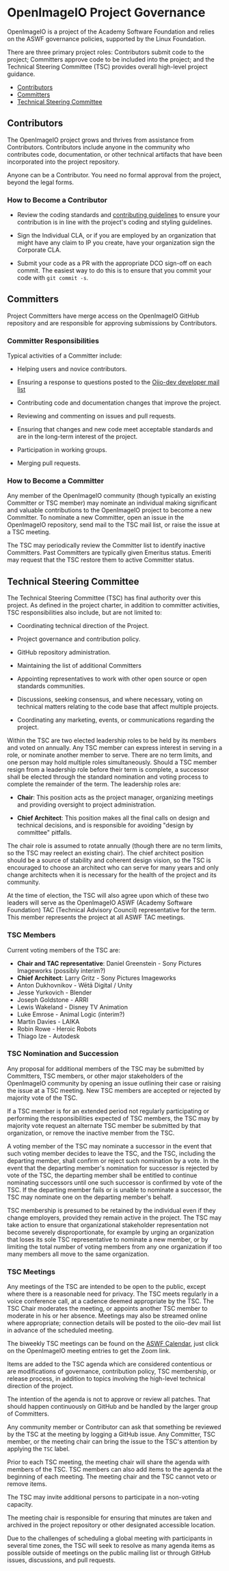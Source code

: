 <!-- SPDX-License-Identifier: CC-BY-4.0 -->
<!-- Copyright Contributors to the OpenImageIO Project. -->

# OpenImageIO Project Governance

OpenImageIO is a project of the Academy Software Foundation and relies on the
ASWF governance policies, supported by the Linux Foundation.

There are three primary project roles: Contributors submit code to the
project; Committers approve code to be included into the project; and the
Technical Steering Committee (TSC) provides overall high-level project
guidance.

* [Contributors](#Contributors)
* [Committers](#Committers)
* [Technical Steering Committee](#Technical-Steering-Committee)

## Contributors

The OpenImageIO project grows and thrives from assistance from Contributors.
Contributors include anyone in the community who contributes code,
documentation, or other technical artifacts that have been incorporated into
the project repository.

Anyone can be a Contributor. You need no formal approval from the project,
beyond the legal forms.

### How to Become a Contributor

* Review the coding standards and [contributing
  guidelines](../CONTRIBUTING.md) to ensure your contribution is in line with
  the project's coding and styling guidelines.

* Sign the Individual CLA, or if you are employed by an organization that
  might have any claim to IP you create, have your organization sign the
  Corporate CLA.

* Submit your code as a PR with the appropriate DCO sign-off on each commit.
  The easiest way to do this is to ensure that you commit your code with `git
  commit -s`.

## Committers

Project Committers have merge access on the OpenImageIO GitHub repository
and are responsible for approving submissions by Contributors.

### Committer Responsibilities

Typical activities of a Committer include:

* Helping users and novice contributors.

* Ensuring a response to questions posted to the
  [Oiio-dev developer mail list](https://lists.aswf.io/g/oiio-dev)

* Contributing code and documentation changes that improve the project.

* Reviewing and commenting on issues and pull requests.

* Ensuring that changes and new code meet acceptable standards and are in
  the long-term interest of the project.

* Participation in working groups.

* Merging pull requests.

### How to Become a Committer

Any member of the OpenImageIO community (though typically an existing
Committer or TSC member) may nominate an individual making significant and
valuable contributions to the OpenImageIO project to become a new Committer.
To nominate a new Committer, open an issue in the OpenImageIO repository, send
mail to the TSC mail list, or raise the issue at a TSC meeting.

The TSC may periodically review the Committer list to identify inactive
Committers. Past Committers are typically given Emeritus status. Emeriti may
request that the TSC restore them to active Committer status.

## Technical Steering Committee

The Technical Steering Committee (TSC) has final authority over this project.
As defined in the project charter, in addition to committer activities, TSC
responsibilities also include, but are not limited to:

* Coordinating technical direction of the Project.

* Project governance and contribution policy.

* GitHub repository administration.

* Maintaining the list of additional Committers

* Appointing representatives to work with other open source or open
  standards communities.

* Discussions, seeking consensus, and where necessary, voting on technical
  matters relating to the code base that affect multiple projects.

* Coordinating any marketing, events, or communications regarding the
  project.

Within the TSC are two elected leadership roles to be held by its members
and voted on annually. Any TSC member can express interest in serving in a
role, or nominate another member to serve. There are no term limits, and one
person may hold multiple roles simultaneously. Should a TSC member resign
from a leadership role before their term is complete, a successor shall be
elected through the standard nomination and voting process to complete the
remainder of the term. The leadership roles are:

* **Chair**: This position acts as the project manager, organizing meetings
  and providing oversight to project administration.

* **Chief Architect**: This position makes all the final calls on design and
  technical decisions, and is responsible for avoiding "design by committee"
  pitfalls.

The chair role is assumed to rotate annually (though there are no term
limits, so the TSC may reelect an existing chair). The chief architect
position should be a source of stability and coherent design vision, so the
TSC is encouraged to choose an architect who can serve for many years and
only change architects when it is necessary for the health of the project
and its community.

At the time of election, the TSC will also agree upon which of these two
leaders will serve as the OpenImageIO ASWF (Academy Software Foundation) TAC
(Technical Advisory Council) representative for the term. This member
represents the project at all ASWF TAC meetings.

### TSC Members

Current voting members of the TSC are:

* **Chair and TAC representative**: Daniel Greenstein - Sony Pictures Imageworks (possibly interim?)
* **Chief Architect**: Larry Gritz - Sony Pictures Imageworks
* Anton Dukhovnikov - Wētā Digital / Unity
* Jesse Yurkovich - Blender
* Joseph Goldstone - ARRI
* Lewis Wakeland - Disney TV Animation
* Luke Emrose - Animal Logic (interim?)
* Martin Davies - LAIKA
* Robin Rowe - Heroic Robots
* Thiago Ize - Autodesk


### TSC Nomination and Succession

Any proposal for additional members of the TSC may be submitted by Committers,
TSC members, or other major stakeholders of the OpenImageIO community by
opening an issue outlining their case or raising the issue at a TSC meeting.
New TSC members are accepted or rejected by majority vote of the TSC.

If a TSC member is for an extended period not regularly participating or
performing the responsibilities expected of TSC members, the TSC may by
majority vote request an alternate TSC member be submitted by that
organization, or remove the inactive member from the TSC.

A voting member of the TSC may nominate a successor in the event that such
voting member decides to leave the TSC, and the TSC, including the departing
member, shall confirm or reject such nomination by a vote. In the event that
the departing member's nomination for successor is rejected by vote of the
TSC, the departing member shall be entitled to continue nominating successors
until one such successor is confirmed by vote of the TSC. If the departing
member fails or is unable to nominate a successor, the TSC may nominate one on
the departing member's behalf.

TSC membership is presumed to be retained by the individual even if they
change employers, provided they remain active in the project. The TSC may take
action to ensure that organizational stakeholder representation not become
severely disproportionate, for example by urging an organization that loses
its sole TSC representative to nominate a new member, or by limiting the total
number of voting members from any one organization if too many members all
move to the same organization.

### TSC Meetings

Any meetings of the TSC are intended to be open to the public, except where
there is a reasonable need for privacy. The TSC meets regularly in a voice
conference call, at a cadence deemed appropriate by the TSC. The TSC Chair
moderates the meeting, or appoints another TSC member to moderate in his or
her absence. Meetings may also be streamed online where appropriate;
connection details will be posted to the oiio-dev mail list in advance of the
scheduled meeting.

The biweekly TSC meetings can be found on the [ASWF Calendar](https://www.aswf.io/meeting-calendar),
just click on the OpenImageIO meeting entries to get the Zoom link.

Items are added to the TSC agenda which are considered contentious or are
modifications of governance, contribution policy, TSC membership, or release
process, in addition to topics involving the high-level technical direction
of the project.

The intention of the agenda is not to approve or review all patches. That
should happen continuously on GitHub and be handled by the larger group of
Committers.

Any community member or Contributor can ask that something be reviewed by
the TSC at the meeting by logging a GitHub issue. Any Committer, TSC member,
or the meeting chair can bring the issue to the TSC's attention by applying
the `TSC` label.

Prior to each TSC meeting, the meeting chair will share the agenda with
members of the TSC. TSC members can also add items to the agenda at the
beginning of each meeting. The meeting chair and the TSC cannot veto or
remove items.

The TSC may invite additional persons to participate in a non-voting
capacity.

The meeting chair is responsible for ensuring that minutes are taken and
archived in the project repository or other designated accessible location.

Due to the challenges of scheduling a global meeting with participants in
several time zones, the TSC will seek to resolve as many agenda items as
possible outside of meetings on the public mailing list or through GitHub
issues, discussions, and pull requests.
